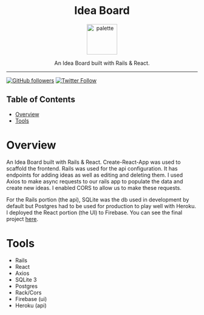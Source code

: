<div align="center">
<h1>Idea Board</h1>

<a href="https://www.emojione.com/emoji/1f4a1">
<img height="80" width="80" alt="palette" src="https://user-images.githubusercontent.com/26611339/40788877-100f43bc-64bf-11e8-89a6-8e6d0d164475.png" />
</a>

<p> An Idea Board built with Rails & React. </p>
</div>

<hr />

[![GitHub followers](https://img.shields.io/github/followers/christiandavidturner.svg?style=social&label=Follow)](http://github.com/christiandavidturner) [![Twitter Follow](https://img.shields.io/twitter/follow/imcdt.svg?style=social&label=Follow)](https://twitter.com/imcdt)

## Table of Contents

- [Overview](#overview)
- [Tools](#tools)

# Overview

An Idea Board built with Rails & React. Create-React-App was used to scaffold the frontend. Rails was used for the api configuration. It has endpoints for adding ideas as well as editing and deleting them. I used Axios to make async requests to our rails app to populate the data and create new ideas. I enabled CORS to allow us to make these requests.

For the Rails portion (the api), SQLite was the db used in development by default but Postgres had to be used for production to play well with Heroku. I deployed the React portion (the UI) to Firebase. You can see the final project [here](#).

# Tools

- Rails
- React
- Axios
- SQLite 3
- Postgres
- Rack/Cors
- Firebase (ui)
- Heroku (api)
